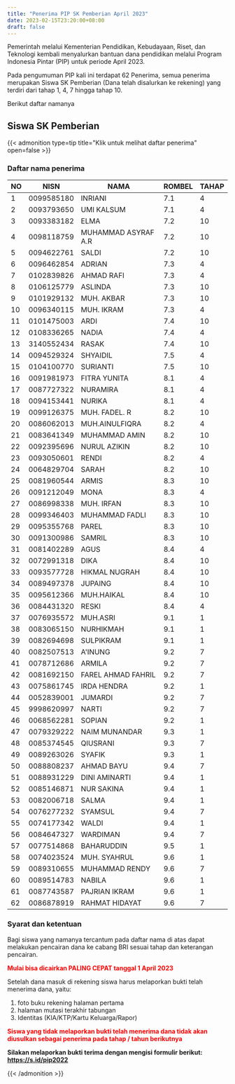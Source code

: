 ```yaml
---
title: "Penerima PIP SK Pemberian April 2023"
date: 2023-02-15T23:20:00+08:00
draft: false
---
```


Pemerintah melalui Kementerian Pendidikan, Kebudayaan, Riset, dan Teknologi kembali menyalurkan bantuan dana pendidikan melalui Program Indonesia Pintar (PIP) untuk periode April 2023.

Pada pengumuman PIP kali ini terdapat 62 Penerima, semua penerima merupakan Siswa SK Pemberian (Dana telah disalurkan ke rekening) yang terdiri dari tahap 1, 4, 7 hingga tahap 10.

Berikut daftar namanya

## Siswa SK Pemberian

{{< admonition type=tip title="Klik untuk melihat daftar penerima" open=false >}}

### Daftar nama penerima

| NO  | NISN       | NAMA                | ROMBEL | TAHAP |
| --- | ---------- | ------------------- | ------ | ----- |
| 1   | 0099585180 | INRIANI             | 7.1    | 4     |
| 2   | 0093793650 | UMI KALSUM          | 7.1    | 4     |
| 3   | 0093383182 | ELMA                | 7.2    | 10    |
| 4   | 0098118759 | MUHAMMAD ASYRAF A.R | 7.2    | 10    |
| 5   | 0094622761 | SALDI               | 7.2    | 10    |
| 6   | 0096462854 | ADRIAN              | 7.3    | 4     |
| 7   | 0102839826 | AHMAD RAFI          | 7.3    | 4     |
| 8   | 0106125779 | ASLINDA             | 7.3    | 10    |
| 9   | 0101929132 | MUH. AKBAR          | 7.3    | 10    |
| 10  | 0096340115 | MUH. IKRAM          | 7.3    | 4     |
| 11  | 0101475003 | ARDI                | 7.4    | 10    |
| 12  | 0108336265 | NADIA               | 7.4    | 4     |
| 13  | 3140552434 | RASAK               | 7.4    | 10    |
| 14  | 0094529324 | SHYAIDIL            | 7.5    | 4     |
| 15  | 0104100770 | SURIANTI            | 7.5    | 10    |
| 16  | 0091981973 | FITRA YUNITA        | 8.1    | 4     |
| 17  | 0087727322 | NURAMIRA            | 8.1    | 4     |
| 18  | 0094153441 | NURIKA              | 8.1    | 4     |
| 19  | 0099126375 | MUH. FADEL. R       | 8.2    | 10    |
| 20  | 0086062013 | MUH.AINULFIQRA      | 8.2    | 4     |
| 21  | 0083641349 | MUHAMMAD AMIN       | 8.2    | 10    |
| 22  | 0092395696 | NURUL AZIKIN        | 8.2    | 10    |
| 23  | 0093050601 | RENDI               | 8.2    | 4     |
| 24  | 0064829704 | SARAH               | 8.2    | 10    |
| 25  | 0081960544 | ARMIS               | 8.3    | 10    |
| 26  | 0091212049 | MONA                | 8.3    | 4     |
| 27  | 0086998338 | MUH. IRFAN          | 8.3    | 10    |
| 28  | 0099346403 | MUHAMMAD FADLI      | 8.3    | 10    |
| 29  | 0095355768 | PAREL               | 8.3    | 10    |
| 30  | 0091300986 | SAMRIL              | 8.3    | 10    |
| 31  | 0081402289 | AGUS                | 8.4    | 4     |
| 32  | 0072991318 | DIKA                | 8.4    | 10    |
| 33  | 0093577728 | HIKMAL NUGRAH       | 8.4    | 10    |
| 34  | 0089497378 | JUPAING             | 8.4    | 10    |
| 35  | 0095612366 | MUH.HAIKAL          | 8.4    | 10    |
| 36  | 0084431320 | RESKI               | 8.4    | 4     |
| 37  | 0076935572 | MUH.ASRI            | 9.1    | 1     |
| 38  | 0083065150 | NURHIKMAH           | 9.1    | 1     |
| 39  | 0082694698 | SULPIKRAM           | 9.1    | 1     |
| 40  | 0082507513 | A'INUNG             | 9.2    | 7     |
| 41  | 0078712686 | ARMILA              | 9.2    | 7     |
| 42  | 0081692150 | FAREL AHMAD FAHRIL  | 9.2    | 7     |
| 43  | 0075861745 | IRDA HENDRA         | 9.2    | 1     |
| 44  | 0052839001 | JUMARDI             | 9.2    | 7     |
| 45  | 9998620997 | NARTI               | 9.2    | 7     |
| 46  | 0068562281 | SOPIAN              | 9.2    | 1     |
| 47  | 0079329222 | NAIM MUNANDAR       | 9.3    | 1     |
| 48  | 0085374545 | QIUSRANI            | 9.3    | 7     |
| 49  | 0089263026 | SYAFIK              | 9.3    | 1     |
| 50  | 0088808237 | AHMAD BAYU          | 9.4    | 7     |
| 51  | 0088931229 | DINI AMINARTI       | 9.4    | 1     |
| 52  | 0085146871 | NUR SAKINA          | 9.4    | 1     |
| 53  | 0082006718 | SALMA               | 9.4    | 1     |
| 54  | 0076277232 | SYAMSUL             | 9.4    | 7     |
| 55  | 0074177342 | WALDI               | 9.4    | 1     |
| 56  | 0084647327 | WARDIMAN            | 9.4    | 7     |
| 57  | 0077514868 | BAHARUDDIN          | 9.5    | 1     |
| 58  | 0074023524 | MUH. SYAHRUL        | 9.6    | 1     |
| 59  | 0089310655 | MUHAMMAD RENDY      | 9.6    | 7     |
| 60  | 0089514783 | NABILA              | 9.6    | 1     |
| 61  | 0087743587 | PAJRIAN IKRAM       | 9.6    | 1     |
| 62  | 0086878919 | RAHMAT HIDAYAT      | 9.6    | 7     |

### Syarat dan ketentuan

Bagi siswa yang namanya tercantum pada daftar nama di atas dapat melakukan pencairan dana ke cabang BRI sesuai tahap dan keterangan pencairan.

<span style="color:#ff0000"> **Mulai bisa dicairkan PALING CEPAT tanggal 1 April 2023** </span>

Setelah dana masuk di rekening siswa harus melaporkan bukti telah menerima dana, yaitu:

1. foto buku rekening halaman pertama
2. halaman mutasi terakhir tabungan
3. Identitas (KIA/KTP/Kartu Keluarga/Rapor)

<span style="color:#ff0000"> **Siswa yang tidak melaporkan bukti telah menerima dana tidak akan diusulkan sebagai penerima pada tahap / tahun berikutnya** </span>

**Silakan melaporkan bukti terima dengan mengisi formulir berikut: https://s.id/pip2022**

{{< /admonition >}}
